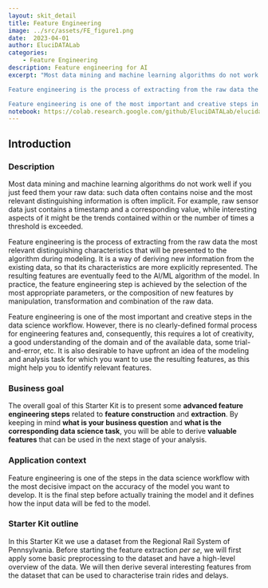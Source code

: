 ```yaml
---
layout: skit_detail
title: Feature Engineering
image: ../src/assets/FE_figure1.png
date:  2023-04-01
author: EluciDATALab
categories:
    - Feature Engineering
description: Feature engineering for AI
excerpt: "Most data mining and machine learning algorithms do not work well if you just feed them your raw data: such data often contains noise and the most relevant distinguishing information is often implicit. For example, raw sensor data just contains a timestamp and a corresponding value, while interesting aspects of it might be the trends contained within or the number of times a threshold is exceeded.

Feature engineering is the process of extracting from the raw data the most relevant distinguishing characteristics that will be presented to the algorithm during modeling. It is a way of deriving new information from the existing data, so that its characteristics are more explicitly represented. The resulting features are eventually feed to the AI/ML algorithm of the model. In practice, the feature engineering step is achieved by the selection of the most appropriate parameters, or the composition of new features by manipulation, transformation and combination of the raw data.

Feature engineering is one of the most important and creative steps in the data science workflow. However, there is no clearly-defined formal process for engineering features and, consequently, this requires a lot of creativity, a good understanding of the domain and of the available data, some trial-and-error, etc. It is also desirable to have upfront an idea of the modeling and analysis task for which you want to use the resulting features, as this might help you to identify relevant features."
notebook: https://colab.research.google.com/github/EluciDATALab/elucidatalab.starterkits/blob/main/notebooks/SK_3_3_Feature_Engineering/elucidata_demonstrator_3_3.ipynb
---
```


## Introduction
<!-- <br/>
<p align="center"><iframe src="https://player.vimeo.com/video/612907452?h=1c07951c12&color=e700ef" width="640" height="360" frameborder="0" allow="autoplay; fullscreen; picture-in-picture" allowfullscreen></iframe>
<br/></p>
<br/> -->
### Description

Most data mining and machine learning algorithms do not work well if you just feed them your raw data: such data often contains noise and the most relevant distinguishing information is often implicit. For example, raw sensor data just contains a timestamp and a corresponding value, while interesting aspects of it might be the trends contained within or the number of times a threshold is exceeded.

Feature engineering is the process of extracting from the raw data the most relevant distinguishing characteristics that will be presented to the algorithm during modeling. It is a way of deriving new information from the existing data, so that its characteristics are more explicitly represented. The resulting features are eventually feed to the AI/ML algorithm of the model. In practice, the feature engineering step is achieved by the selection of the most appropriate parameters, or the composition of new features by manipulation, transformation and combination of the raw data.

Feature engineering is one of the most important and creative steps in the data science workflow. However, there is no clearly-defined formal process for engineering features and, consequently, this requires a lot of creativity, a good understanding of the domain and of the available data, some trial-and-error, etc. It is also desirable to have upfront an idea of the modeling and analysis task for which you want to use the resulting features, as this might help you to identify relevant features.


### Business goal

The overall goal of this Starter Kit is to present some **advanced feature engineering steps** related to **feature construction** and **extraction**. By keeping in mind **what is your business question** and **what is the corresponding data science task**, you will be able to derive **valuable features** that can be used in the next stage of your analysis.

### Application context

Feature engineering is one of the steps in the data science workflow with the most decisive impact on the accuracy of the model you want to develop. It is the final step before actually training the model and it defines how the input data will be fed to the model.

### Starter Kit outline

In this Starter Kit we use a dataset from the Regional Rail System of Pennsylvania. Before starting the feature extraction _per se_, we will first apply some basic preprocessing to the dataset and have a high-level overview of the data. We will then derive several interesting features from the dataset that can be used to characterise train rides and delays.
